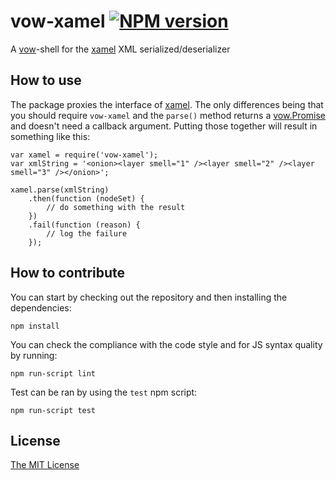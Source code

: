 vow-xamel [![NPM version](https://badge.fury.io/js/vow-xamel.svg)](http://badge.fury.io/js/vow-xamel)
=========
A [vow](https://github.com/dfilatov/vow)-shell for the [xamel](https://github.com/nodules/xamel) XML serialized/deserializer

## How to use
The package proxies the interface of [xamel](https://github.com/nodules/xamel#quick-start). The only differences being that you should require `vow-xamel` and the `parse()` method returns a [vow.Promise](http://dfilatov.github.io/vow/) and doesn't need a callback argument. Putting those together will result in something like this:
```
var xamel = require('vow-xamel');
var xmlString = '<onion><layer smell="1" /><layer smell="2" /><layer smell="3" /></onion>';

xamel.parse(xmlString)
    .then(function (nodeSet) {
        // do something with the result
    })
    .fail(function (reason) {
        // log the failure
    });

```

## How to contribute
You can start by checking out the repository and then installing the dependencies:
```
npm install
```

You can check the compliance with the code style and for JS syntax quality by running:
```
npm run-script lint
```

Test can be ran by using the `test` npm script:
```
npm run-script test
```

## License
[The MIT License](http://opensource.org/licenses/MIT)
